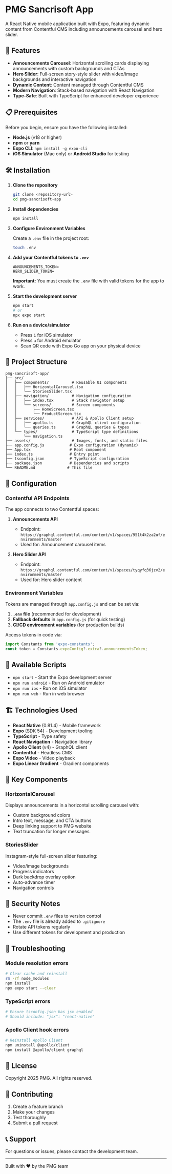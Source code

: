 # PMG Sancrisoft App

A React Native mobile application built with Expo, featuring dynamic content from Contentful CMS including announcements carousel and hero slider.

## 🚀 Features

- **Announcements Carousel**: Horizontal scrolling cards displaying announcements with custom backgrounds and CTAs
- **Hero Slider**: Full-screen story-style slider with video/image backgrounds and interactive navigation
- **Dynamic Content**: Content managed through Contentful CMS
- **Modern Navigation**: Stack-based navigation with React Navigation
- **Type-Safe**: Built with TypeScript for enhanced developer experience

## 📋 Prerequisites

Before you begin, ensure you have the following installed:

- **Node.js** (v18 or higher)
- **npm** or **yarn**
- **Expo CLI**: `npm install -g expo-cli`
- **iOS Simulator** (Mac only) or **Android Studio** for testing

## 🛠️ Installation

1. **Clone the repository**
   ```bash
   git clone <repository-url>
   cd pmg-sancrisoft-app
   ```

2. **Install dependencies**
   ```bash
   npm install
   ```

3. **Configure Environment Variables**
   
   Create a `.env` file in the project root:
   ```bash
   touch .env
   ```

4. **Add your Contentful tokens to `.env`**
   ```env
   ANNOUNCEMENTS_TOKEN=
   HERO_SLIDER_TOKEN=
   ```
   
   **Important:** You must create the `.env` file with valid tokens for the app to work.

5. **Start the development server**
   ```bash
   npm start
   # or
   npx expo start
   ```

6. **Run on a device/simulator**
   - Press `i` for iOS simulator
   - Press `a` for Android emulator
   - Scan QR code with Expo Go app on your physical device

## 📁 Project Structure

```
pmg-sancrisoft-app/
├── src/
│   ├── components/          # Reusable UI components
│   │   ├── HorizontalCarousel.tsx
│   │   └── StoriesSlider.tsx
│   ├── navigation/          # Navigation configuration
│   │   ├── index.tsx        # Stack navigator setup
│   │   └── screens/         # Screen components
│   │       ├── HomeScreen.tsx
│   │       └── ProductScreen.tsx
│   ├── services/            # API & Apollo Client setup
│   │   ├── apollo.ts        # GraphQL client configuration
│   │   └── queries.ts       # GraphQL queries & types
│   └── types/               # TypeScript type definitions
│       └── navigation.ts
├── assets/                  # Images, fonts, and static files
├── app.config.js           # Expo configuration (dynamic)
├── App.tsx                 # Root component
├── index.ts                # Entry point
├── tsconfig.json           # TypeScript configuration
├── package.json            # Dependencies and scripts
└── README.md              # This file
```

## 🔧 Configuration

### Contentful API Endpoints

The app connects to two Contentful spaces:

1. **Announcements API**
   - Endpoint: `https://graphql.contentful.com/content/v1/spaces/951t4k2za2uf/environments/master`
   - Used for: Announcement carousel items

2. **Hero Slider API**
   - Endpoint: `https://graphql.contentful.com/content/v1/spaces/tyqyfq36jzv2/environments/master`
   - Used for: Hero slider content

### Environment Variables

Tokens are managed through `app.config.js` and can be set via:

1. **`.env` file** (recommended for development)
2. **Fallback defaults** in `app.config.js` (for quick testing)
3. **CI/CD environment variables** (for production builds)

Access tokens in code via:
```typescript
import Constants from 'expo-constants';
const token = Constants.expoConfig?.extra?.announcementsToken;
```

## 📱 Available Scripts

- `npm start` - Start the Expo development server
- `npm run android` - Run on Android emulator
- `npm run ios` - Run on iOS simulator
- `npm run web` - Run in web browser

## 🏗️ Technologies Used

- **React Native** (0.81.4) - Mobile framework
- **Expo** (SDK 54) - Development tooling
- **TypeScript** - Type safety
- **React Navigation** - Navigation library
- **Apollo Client** (v4) - GraphQL client
- **Contentful** - Headless CMS
- **Expo Video** - Video playback
- **Expo Linear Gradient** - Gradient components

## 🎨 Key Components

### HorizontalCarousel
Displays announcements in a horizontal scrolling carousel with:
- Custom background colors
- Intro text, message, and CTA buttons
- Deep linking support to PMG website
- Text truncation for longer messages

### StoriesSlider
Instagram-style full-screen slider featuring:
- Video/image backgrounds
- Progress indicators
- Dark backdrop overlay option
- Auto-advance timer
- Navigation controls

## 🔐 Security Notes

- Never commit `.env` files to version control
- The `.env` file is already added to `.gitignore`
- Rotate API tokens regularly
- Use different tokens for development and production

## 🐛 Troubleshooting

### Module resolution errors
```bash
# Clear cache and reinstall
rm -rf node_modules
npm install
npx expo start --clear
```

### TypeScript errors
```bash
# Ensure tsconfig.json has jsx enabled
# Should include: "jsx": "react-native"
```

### Apollo Client hook errors
```bash
# Reinstall Apollo Client
npm uninstall @apollo/client
npm install @apollo/client graphql
```

## 📝 License

Copyright 2025 PMG. All rights reserved.

## 🤝 Contributing

1. Create a feature branch
2. Make your changes
3. Test thoroughly
4. Submit a pull request

## 📞 Support

For questions or issues, please contact the development team.

---

Built with ❤️ by the PMG team

